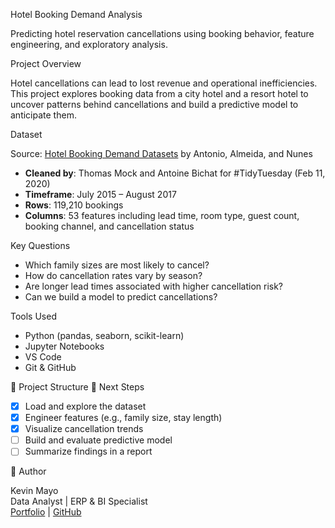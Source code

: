  Hotel Booking Demand Analysis

Predicting hotel reservation cancellations using booking behavior, feature engineering, and exploratory analysis.

 Project Overview

Hotel cancellations can lead to lost revenue and operational inefficiencies. This project explores booking data from a city hotel and a resort hotel to uncover patterns behind cancellations and build a predictive model to anticipate them.

 Dataset

Source: [Hotel Booking Demand Datasets](https://www.sciencedirect.com/science/article/pii/S2352340918315191) by Antonio, Almeida, and Nunes
- **Cleaned by**: Thomas Mock and Antoine Bichat for #TidyTuesday (Feb 11, 2020)
- **Timeframe**: July 2015 – August 2017
- **Rows**: 119,210 bookings
- **Columns**: 53 features including lead time, room type, guest count, booking channel, and cancellation status

 Key Questions

- Which family sizes are most likely to cancel?
- How do cancellation rates vary by season?
- Are longer lead times associated with higher cancellation risk?
- Can we build a model to predict cancellations?

 Tools Used

- Python (pandas, seaborn, scikit-learn)
- Jupyter Notebooks
- VS Code
- Git & GitHub

📁 Project Structure
🚀 Next Steps

- [x] Load and explore the dataset
- [x] Engineer features (e.g., family size, stay length)
- [x] Visualize cancellation trends
- [ ] Build and evaluate predictive model
- [ ] Summarize findings in a report

📌 Author

Kevin Mayo  
Data Analyst | ERP & BI Specialist  
[Portfolio](https://kmayo9.github.io) | [GitHub](https://github.com/kmayo9)
